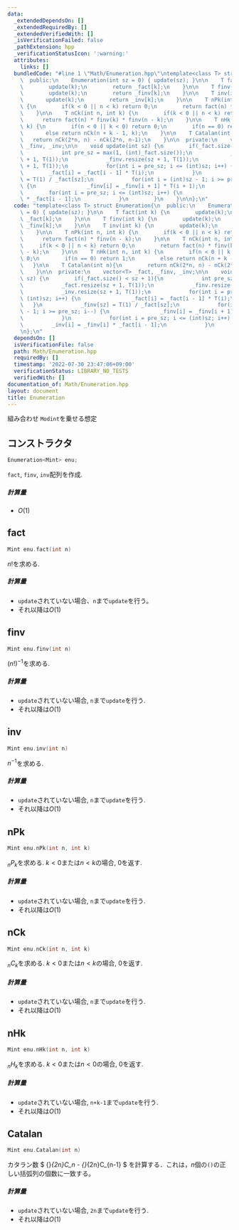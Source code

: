 ```yaml
---
data:
  _extendedDependsOn: []
  _extendedRequiredBy: []
  _extendedVerifiedWith: []
  _isVerificationFailed: false
  _pathExtension: hpp
  _verificationStatusIcon: ':warning:'
  attributes:
    links: []
  bundledCode: "#line 1 \"Math/Enumeration.hpp\"\ntemplate<class T> struct Enumeration{\n\
    \  public:\n    Enumeration(int sz = 0) { update(sz); }\n\n    T fact(int k) {\n\
    \        update(k);\n        return _fact[k];\n    }\n\n    T finv(int k) {\n\
    \        update(k);\n        return _finv[k];\n    }\n\n    T inv(int k) {\n \
    \       update(k);\n        return _inv[k];\n    }\n\n    T nPk(int n, int k)\
    \ {\n        if(k < 0 || n < k) return 0;\n        return fact(n) * finv(n - k);\n\
    \    }\n\n    T nCk(int n, int k) {\n        if(k < 0 || n < k) return 0;\n  \
    \      return fact(n) * finv(k) * finv(n - k);\n    }\n\n    T nHk(int n, int\
    \ k) {\n        if(n < 0 || k < 0) return 0;\n        if(n == 0) return 1;\n \
    \       else return nCk(n + k - 1, k);\n    }\n\n    T Catalan(int n){\n     \
    \   return nCk(2*n, n) - nCk(2*n, n-1);\n    }\n\n  private:\n    vector<T> _fact,\
    \ _finv, _inv;\n\n    void update(int sz) {\n        if(_fact.size() < sz + 1){\n\
    \            int pre_sz = max(1, (int)_fact.size());\n            _fact.resize(sz\
    \ + 1, T(1));\n            _finv.resize(sz + 1, T(1));\n            _inv.resize(sz\
    \ + 1, T(1));\n            for(int i = pre_sz; i <= (int)sz; i++) {\n        \
    \        _fact[i] = _fact[i - 1] * T(i);\n            }\n            _finv[sz]\
    \ = T(1) / _fact[sz];\n            for(int i = (int)sz - 1; i >= pre_sz; i--)\
    \ {\n                _finv[i] = _finv[i + 1] * T(i + 1);\n            }\n    \
    \        for(int i = pre_sz; i <= (int)sz; i++) {\n                _inv[i] = _finv[i]\
    \ * _fact[i - 1];\n            }\n        }\n    }\n\n};\n"
  code: "template<class T> struct Enumeration{\n  public:\n    Enumeration(int sz\
    \ = 0) { update(sz); }\n\n    T fact(int k) {\n        update(k);\n        return\
    \ _fact[k];\n    }\n\n    T finv(int k) {\n        update(k);\n        return\
    \ _finv[k];\n    }\n\n    T inv(int k) {\n        update(k);\n        return _inv[k];\n\
    \    }\n\n    T nPk(int n, int k) {\n        if(k < 0 || n < k) return 0;\n  \
    \      return fact(n) * finv(n - k);\n    }\n\n    T nCk(int n, int k) {\n   \
    \     if(k < 0 || n < k) return 0;\n        return fact(n) * finv(k) * finv(n\
    \ - k);\n    }\n\n    T nHk(int n, int k) {\n        if(n < 0 || k < 0) return\
    \ 0;\n        if(n == 0) return 1;\n        else return nCk(n + k - 1, k);\n \
    \   }\n\n    T Catalan(int n){\n        return nCk(2*n, n) - nCk(2*n, n-1);\n\
    \    }\n\n  private:\n    vector<T> _fact, _finv, _inv;\n\n    void update(int\
    \ sz) {\n        if(_fact.size() < sz + 1){\n            int pre_sz = max(1, (int)_fact.size());\n\
    \            _fact.resize(sz + 1, T(1));\n            _finv.resize(sz + 1, T(1));\n\
    \            _inv.resize(sz + 1, T(1));\n            for(int i = pre_sz; i <=\
    \ (int)sz; i++) {\n                _fact[i] = _fact[i - 1] * T(i);\n         \
    \   }\n            _finv[sz] = T(1) / _fact[sz];\n            for(int i = (int)sz\
    \ - 1; i >= pre_sz; i--) {\n                _finv[i] = _finv[i + 1] * T(i + 1);\n\
    \            }\n            for(int i = pre_sz; i <= (int)sz; i++) {\n       \
    \         _inv[i] = _finv[i] * _fact[i - 1];\n            }\n        }\n    }\n\
    \n};\n"
  dependsOn: []
  isVerificationFile: false
  path: Math/Enumeration.hpp
  requiredBy: []
  timestamp: '2022-07-30 23:47:06+09:00'
  verificationStatus: LIBRARY_NO_TESTS
  verifiedWith: []
documentation_of: Math/Enumeration.hpp
layout: document
title: Enumeration
---
```


組み合わせ `Modint`を乗せる想定

## コンストラクタ

```cpp
Enumeration<Mint> enu;
```
`fact`, `finv`, `inv`配列を作成. 

##### 計算量
- $O(1)$

## fact

```cpp
Mint enu.fact(int n)
```
$n!$を求める.

##### 計算量
- `update`されていない場合、`n`まで`update`を行う。
- それ以降は$O(1)$

## finv

```cpp
Mint enu.finv(int n)
```
$(n!)^{-1}$を求める.

##### 計算量
- `update`されていない場合, `n`まで`update`を行う.
- それ以降は$O(1)$

## inv

```cpp
Mint enu.inv(int n)
```
$n^{-1}$を求める.

##### 計算量
- `update`されていない場合, `n`まで`update`を行う.
- それ以降は$O(1)$

## nPk

```cpp
Mint enu.nPk(int n, int k)
```
${}_nP_k$を求める. $k < 0$または$n < k$の場合, $0$を返す.

##### 計算量
- `update`されていない場合, `n`まで`update`を行う.
- それ以降は$O(1)$

## nCk

```cpp
Mint enu.nCk(int n, int k)
```
${}_nC_k$を求める. $k < 0$または$n < k$の場合, $0$を返す.

##### 計算量
- `update`されていない場合, `n`まで`update`を行う.
- それ以降は$O(1)$

## nHk

```cpp
Mint enu.nHk(int n, int k)
```
${}_nH_k$を求める. $k < 0$または$n < 0$の場合, $0$を返す.

##### 計算量
- `update`されていない場合, `n+k-1`まで`update`を行う.
- それ以降は$O(1)$

## Catalan

```cpp
Mint enu.Catalan(int n)
```
カタラン数 $ {}_{2n}C_n - {}_{2n}C_{n-1} $ を計算する．これは，$n$個の`()`の正しい括弧列の個数に一致する。

##### 計算量
- `update`されていない場合, `2n`まで`update`を行う.
- それ以降は$O(1)$